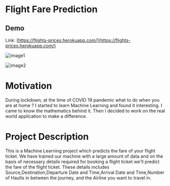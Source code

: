 # Flight Fare Prediction

## Demo
Link: [https://flights-prices.herokuapp.com/](https://flights-prices.herokuapp.com/)

![image1](https://user-images.githubusercontent.com/78398995/117526529-7593f580-afe3-11eb-9900-4d61415f76b0.JPG)

![image2](https://user-images.githubusercontent.com/78398995/117526531-7dec3080-afe3-11eb-845c-850315171fd1.JPG)

# Motivation
During lockdown, at the time of COVID 19 pandemic what to do when you are at home ? 
I started to learn Machine Learning and found it interesting. I came to know the mathematics behind it. Then I decided to work on the real world application to make a difference.

# Project Description
This is a Machine Learning project which predicts the fare of your flight ticket. We have trained our machine with a large amount of data and on the basis of necessary details required for booking a flight ticket we'll predict the fare of the flight ticket.
These details includes Source,Destination,Departure Date and Time,Arrival Date and Time,Number of Haults in between the journey, and the Airline you want to travel in.
